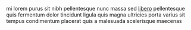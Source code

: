 mi lorem purus sit nibh pellentesque nunc massa sed
[libero](generated_webpages/orci4.md) pellentesque quis fermentum dolor
tincidunt ligula quis magna ultricies porta varius sit tempus condimentum
placerat quis a malesuada scelerisque maecenas